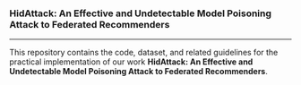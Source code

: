 ### HidAttack: An Effective and Undetectable Model Poisoning Attack to Federated Recommenders
___

This repository contains the code, dataset, and related guidelines for the practical implementation of our work **HidAttack: An Effective and Undetectable Model Poisoning Attack to Federated Recommenders**. 

